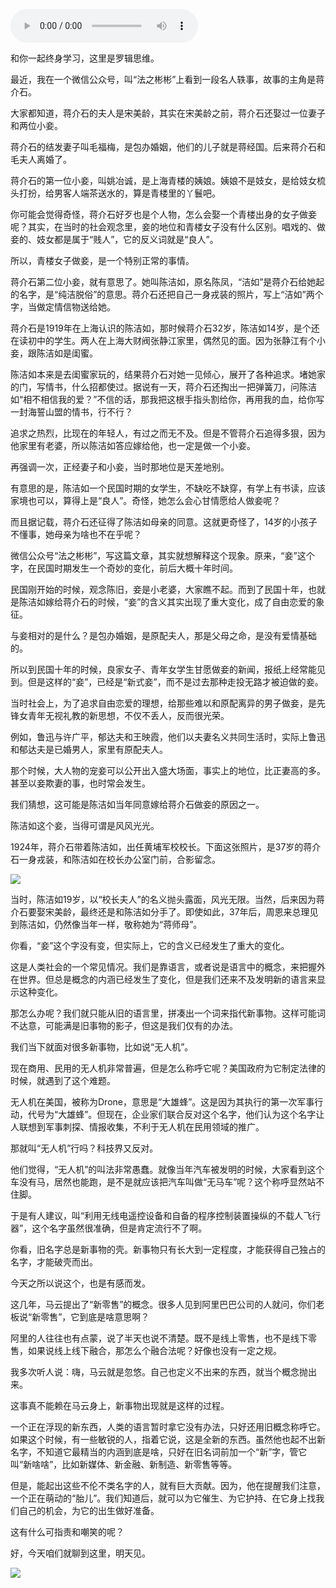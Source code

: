 <audio src="http://igetoss.cdn.igetget.com/mp3/201706/19/201706191832249642957359.mp3" controls="controls">您的浏览器不支持 audio 标签。</audio><p>和你一起终身学习，这里是罗辑思维。</p><p>最近，我在一个微信公众号，叫“法之彬彬”上看到一段名人轶事，故事的主角是蒋介石。</p><p>大家都知道，蒋介石的夫人是宋美龄，其实在宋美龄之前，蒋介石还娶过一位妻子和两位小妾。</p><p>蒋介石的结发妻子叫毛福梅，是包办婚姻，他们的儿子就是蒋经国。后来蒋介石和毛夫人离婚了。</p><p>蒋介石的第一位小妾，叫姚冶诚，是上海青楼的姨娘。姨娘不是妓女，是给妓女梳头打扮，给男客人端茶送水的，算是青楼里的丫鬟吧。</p><p>你可能会觉得奇怪，蒋介石好歹也是个人物，怎么会娶一个青楼出身的女子做妾呢？其实，在当时的社会观念里，妾的地位和青楼女子没有什么区别。唱戏的、做妾的、妓女都是属于“贱人”，它的反义词就是“良人”。</p><p>所以，青楼女子做妾，是一个特别正常的事情。</p><p>蒋介石第二位小妾，就有意思了。她叫陈洁如，原名陈凤，“洁如”是蒋介石给她起的名字，是“纯洁脱俗”的意思。蒋介石还把自己一身戎装的照片，写上“洁如”两个字，当做定情信物送给她。</p><p>蒋介石是1919年在上海认识的陈洁如，那时候蒋介石32岁，陈洁如14岁，是个还在读初中的学生。两人在上海大财阀张静江家里，偶然见的面。因为张静江有个小妾，跟陈洁如是闺蜜。</p><p>陈洁如本来是去闺蜜家玩的，结果蒋介石对她一见倾心，展开了各种追求。堵她家的门，写情书，什么招都使过。据说有一天，蒋介石还掏出一把弹簧刀，问陈洁如“相不相信我的爱？”不信的话，那我把这根手指头割给你，再用我的血，给你写一封海誓山盟的情书，行不行？</p><p>追求之热烈，比现在的年轻人，有过之而无不及。但是不管蒋介石追得多狠，因为他家里有老婆，所以陈洁如答应嫁给他，也一定是做一个小妾。</p><p>再强调一次，正经妻子和小妾，当时那地位是天差地别。</p><p>有意思的是，陈洁如一个民国时期的女学生，不缺吃不缺穿，有学上有书读，应该家境也可以，算得上是“良人”。奇怪，她怎么会心甘情愿给人做妾呢？</p><p>而且据记载，蒋介石还征得了陈洁如母亲的同意。这就更奇怪了，14岁的小孩子不懂事，她母亲为啥也不在乎呢？</p><p>微信公众号“法之彬彬”，写这篇文章，其实就想解释这个现象。原来，“妾”这个字，在民国时期发生一个奇妙的变化，前后大概十年时间。</p><p>民国刚开始的时候，观念陈旧，妾是小老婆，大家瞧不起。而到了民国十年，也就是陈洁如嫁给蒋介石的时候，“妾”的含义其实出现了重大变化，成了自由恋爱的象征。</p><p>与妾相对的是什么？是包办婚姻，是原配夫人，那是父母之命，是没有爱情基础的。</p><p>所以到民国十年的时候，良家女子、青年女学生甘愿做妾的新闻，报纸上经常能见到。但是这样的“妾”，已经是“新式妾”，而不是过去那种走投无路才被迫做的妾。</p><p>当时社会上，为了追求自由恋爱的理想，给那些难以和原配离异的男子做妾，是先锋女青年无视礼教的新思想，不仅不丢人，反而很光荣。</p><p>例如，鲁迅与许广平，郁达夫和王映霞，他们以夫妻名义共同生活时，实际上鲁迅和郁达夫是已婚男人，家里有原配夫人。</p><p>那个时候，大人物的宠妾可以公开出入盛大场面，事实上的地位，比正妻高的多。甚至以妾欺妻的事，也时常会发生。</p><p>我们猜想，这可能是陈洁如当年同意嫁给蒋介石做妾的原因之一。</p><p>陈洁如这个妾，当得可谓是风风光光。</p><p>1924年，蒋介石带着陈洁如，出任黄埔军校校长。下面这张照片，是37岁的蒋介石一身戎装，和陈洁如在校长办公室门前，合影留念。</p><img src="https://piccdn.igetget.com/img/201706/19/201706191650429585859934.jpg" /><p>当时，陈洁如19岁，以“校长夫人”的名义抛头露面，风光无限。当然，后来因为蒋介石要娶宋美龄，最终还是和陈洁如分手了。即使如此，37年后，周恩来总理见到陈洁如，仍然像当年一样，敬称她为“蒋师母”。</p><p>你看，“妾”这个字没有变，但实际上，它的含义已经发生了重大的变化。</p><p>这是人类社会的一个常见情况。我们是靠语言，或者说是语言中的概念，来把握外在世界。但总是概念的内涵已经发生了变化，但是我们还来不及发明新的语言来显示这种变化。</p><p>那怎么办呢？我们就只能从旧的语言里，拼凑出一个词来指代新事物。这样可能词不达意，可能满是旧事物的影子，但这是我们仅有的办法。</p><p>我们当下就面对很多新事物，比如说“无人机”。</p><p>现在商用、民用的无人机非常普遍，但是怎么称呼它呢？美国政府为它制定法律的时候，就遇到了这个难题。</p><p>无人机在美国，被称为Drone，意思是“大雄蜂”。这是因为其执行的第一次军事行动，代号为“大雄蜂”。但现在，企业家们联合反对这个名字，他们认为这个名字让人联想到军事刺探、情报收集，不利于无人机在民用领域的推广。</p><p>那就叫“无人机”行吗？科技界又反对。</p><p>他们觉得，“无人机”的叫法非常愚蠢。就像当年汽车被发明的时候，大家看到这个车没有马，居然也能跑，是不是就应该把汽车叫做“无马车”呢？这个称呼显然站不住脚。</p><p>于是有人建议，叫“利用无线电遥控设备和自备的程序控制装置操纵的不载人飞行器”，这个名字虽然很准确，但是肯定流行不了啊。</p><p>你看，旧名字总是新事物的壳。新事物只有长大到一定程度，才能获得自己独占的名字，才能破壳而出。</p><p>今天之所以说这个，也是有感而发。</p><p>这几年，马云提出了“新零售”的概念。很多人见到阿里巴巴公司的人就问，你们老板说“新零售”，它到底是啥意思啊？</p><p>阿里的人往往也有点蒙，说了半天也说不清楚。既不是线上零售，也不是线下零售，如果说线上线下融合，那怎么个融合法呢？好像也没有一定之规。</p><p>我多次听人说：嗨，马云就是忽悠。自己也定义不出来的东西，就当个概念抛出来。 &nbsp;</p><p>这事真不能赖在马云身上，新事物出现就是这样的过程。</p><p>一个正在浮现的新东西，人类的语言暂时拿它没有办法，只好还用旧概念称呼它。如果这个时候，有一些敏锐的人，指着它说，这是全新的东西。虽然他也起不出新名字，不知道它最精当的内涵到底是啥，只好在旧名词前加一个“新”字，管它叫“新啥啥”，比如新媒体、新金融、新制造、新零售等等。</p><p>但是，能起出这些不伦不类名字的人，就有巨大贡献。因为，他在提醒我们注意，一个正在萌动的“胎儿”。我们知道后，就可以为它催生、为它护持、在它身上找我们自己的机会，为它的出生做好准备。</p><p>这有什么可指责和嘲笑的呢？</p><p>好，今天咱们就聊到这里，明天见。</p><img src="https://piccdn.igetget.com/img/201706/19/201706191803301529309777.jpg" />